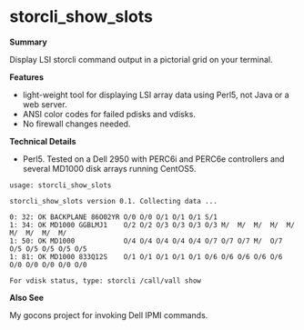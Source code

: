 storcli_show_slots
==================

**Summary**

Display LSI storcli command output in a pictorial grid on your terminal.

**Features**

- light-weight tool for displaying LSI array data using Perl5, not Java or a web server.
- ANSI color codes for failed pdisks and vdisks.
- No firewall changes needed.

**Technical Details**

- Perl5. Tested on a Dell 2950 with PERC6i and PERC6e controllers and several MD1000 disk arrays running CentOS5.

`usage: storcli_show_slots`

    storcli_show_slots version 0.1. Collecting data ...
    
    0: 32: OK BACKPLANE 86O02YR O/0 O/0 O/1 O/1 O/1 S/1
    1: 34: OK MD1000 GGBLMJ1    O/2 O/2 O/3 O/3 O/3 O/3 M/  M/  M/  M/  M/  M/  M/  M/  M/ 
    1: 50: OK MD1000            O/4 O/4 O/4 O/4 O/4 O/7 O/7 O/7 M/  O/7 O/5 O/5 O/5 O/5 O/5
    1: 81: OK MD1000 833Q12S    O/1 O/1 O/1 O/1 O/1 O/6 O/6 O/6 O/6 O/6 O/0 O/0 O/0 O/0 O/0
        
    For vdisk status, type: storcli /call/vall show

**Also See**

My gocons project for invoking Dell IPMI commands.


